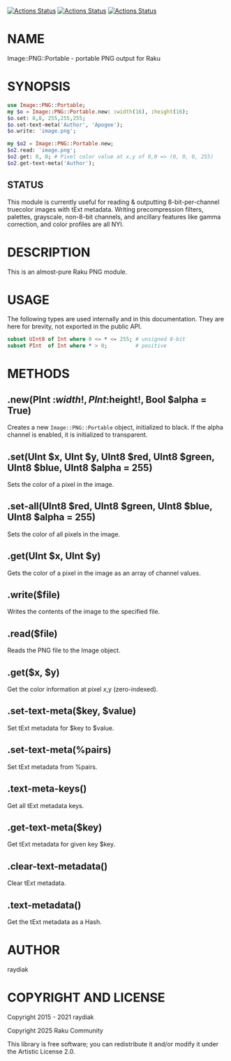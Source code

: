 [![Actions Status](https://github.com/raku-community-modules/Image-PNG-Portable/actions/workflows/linux.yml/badge.svg)](https://github.com/raku-community-modules/Image-PNG-Portable/actions) [![Actions Status](https://github.com/raku-community-modules/Image-PNG-Portable/actions/workflows/macos.yml/badge.svg)](https://github.com/raku-community-modules/Image-PNG-Portable/actions) [![Actions Status](https://github.com/raku-community-modules/Image-PNG-Portable/actions/workflows/windows.yml/badge.svg)](https://github.com/raku-community-modules/Image-PNG-Portable/actions)

NAME
====

Image::PNG::Portable - portable PNG output for Raku

SYNOPSIS
========

```raku
use Image::PNG::Portable;
my $o = Image::PNG::Portable.new: :width(16), :height(16);
$o.set: 8,8, 255,255,255;
$o.set-text-meta('Author', 'Apogee');
$o.write: 'image.png';

my $o2 = Image::PNG::Portable.new;
$o2.read: 'image.png';
$o2.get: 0, 0; # Pixel color value at x,y of 0,0 => (0, 0, 0, 255)
$o2.get-text-meta('Author');
```

STATUS
------

This module is currently useful for reading & outputting 8-bit-per-channel truecolor images with tExt metadata. Writing precompression filters, palettes, grayscale, non-8-bit channels, and ancillary features like gamma correction, and color profiles are all NYI.

DESCRIPTION
===========

This is an almost-pure Raku PNG module.

USAGE
=====

The following types are used internally and in this documentation. They are here for brevity, not exported in the public API.

```raku
subset UInt8 of Int where 0 <= * <= 255; # unsigned 8-bit
subset PInt  of Int where * > 0;         # positive
```

METHODS
=======

.new(PInt :$width!, PInt :$height!, Bool $alpha = True)
-------------------------------------------------------

Creates a new `Image::PNG::Portable` object, initialized to black. If the alpha channel is enabled, it is initialized to transparent.

.set(UInt $x, UInt $y, UInt8 $red, UInt8 $green, UInt8 $blue, UInt8 $alpha = 255)
---------------------------------------------------------------------------------

Sets the color of a pixel in the image.

.set-all(UInt8 $red, UInt8 $green, UInt8 $blue, UInt8 $alpha = 255)
-------------------------------------------------------------------

Sets the color of all pixels in the image.

.get(UInt $x, UInt $y)
----------------------

Gets the color of a pixel in the image as an array of channel values.

.write($file)
-------------

Writes the contents of the image to the specified file.

.read($file)
------------

Reads the PNG file to the Image object.

.get($x, $y)
------------

Get the color information at pixel $x,$y (zero-indexed).

.set-text-meta($key, $value)
----------------------------

Set tExt metadata for $key to $value.

.set-text-meta(%pairs)
----------------------

Set tExt metadata from %pairs.

.text-meta-keys()
-----------------

Get all tExt metadata keys.

.get-text-meta($key)
--------------------

Get tExt metadata for given key $key.

.clear-text-metadata()
----------------------

Clear tExt metadata.

.text-metadata()
----------------

Get the tExt metadata as a Hash.

AUTHOR
======

raydiak

COPYRIGHT AND LICENSE
=====================

Copyright 2015 - 2021 raydiak

Copyright 2025 Raku Community

This library is free software; you can redistribute it and/or modify it under the Artistic License 2.0.

